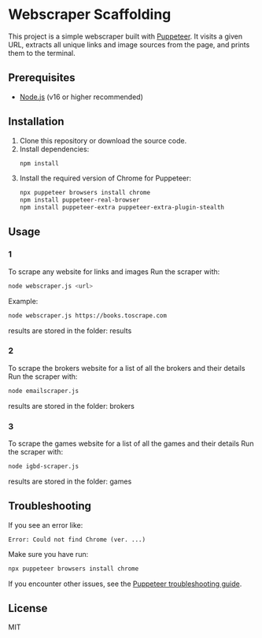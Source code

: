 # Webscraper Scaffolding

This project is a simple webscraper built with [Puppeteer](https://pptr.dev/). It visits a given URL, extracts all unique links and image sources from the page, and prints them to the terminal.

## Prerequisites

- [Node.js](https://nodejs.org/) (v16 or higher recommended)

## Installation

1. Clone this repository or download the source code.
2. Install dependencies:
   ```bash
   npm install
   ```
3. Install the required version of Chrome for Puppeteer:
   ```bash
   npx puppeteer browsers install chrome
   npm install puppeteer-real-browser
   npm install puppeteer-extra puppeteer-extra-plugin-stealth
   ```

## Usage

### 1

To scrape any website for links and images
Run the scraper with:

```bash
node webscraper.js <url>
```

Example:

```bash
node webscraper.js https://books.toscrape.com
```

results are stored in the folder: results

### 2

To scrape the brokers website for a list of all the brokers and their details
Run the scraper with:

```bash
node emailscraper.js
```

results are stored in the folder: brokers

### 3

To scrape the games website for a list of all the games and their details
Run the scraper with:

```bash
node igbd-scraper.js
```

results are stored in the folder: games

## Troubleshooting

If you see an error like:

```
Error: Could not find Chrome (ver. ...)
```

Make sure you have run:

```bash
npx puppeteer browsers install chrome
```

If you encounter other issues, see the [Puppeteer troubleshooting guide](https://pptr.dev/guides/configuration).

## License

MIT
